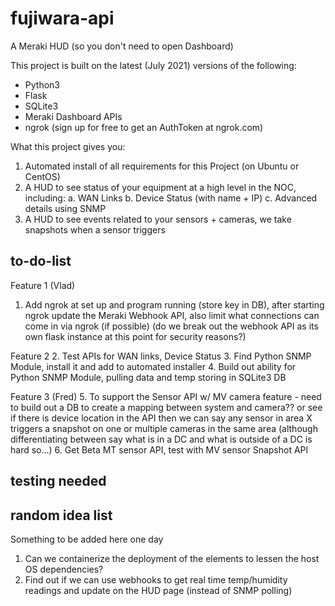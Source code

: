 # fujiwara-api

A Meraki HUD (so you don't need to open Dashboard)

This project is built on the latest (July 2021) versions of the following:
- Python3
- Flask
- SQLite3
- Meraki Dashboard APIs
- ngrok (sign up for free to get an AuthToken at ngrok.com)

What this project gives you:
1. Automated install of all requirements for this Project (on Ubuntu or CentOS)
2. A HUD to see status of your equipment at a high level in the NOC, including:
	a. WAN Links
	b. Device Status (with name + IP)
	c. Advanced details using SNMP
3. A HUD to see events related to your sensors + cameras, we take snapshots when a sensor triggers

## to-do-list

Feature 1 (Vlad)
1. Add ngrok at set up and program running (store key in DB), after starting ngrok update the Meraki Webhook API, also limit what connections can come in via ngrok (if possible) (do we break out the webhook API as its own flask instance at this point for security reasons?)

Feature 2
2. Test APIs for WAN links, Device Status
3. Find Python SNMP Module, install it and add to automated installer
4. Build out ability for Python SNMP Module, pulling data and temp storing in SQLite3 DB

Feature 3 (Fred)
5. To support the Sensor API w/ MV camera feature - need to build out a DB to create a mapping between system and camera?? or see if there is device location in the API then we can say any sensor in area X triggers a snapshot on one or multiple cameras in the same area (although differentiating between say what is in a DC and what is outside of a DC is hard so...)
6. Get Beta MT sensor API, test with MV sensor Snapshot API

## testing needed



## random idea list

Something to be added here one day

1. Can we containerize the deployment of the elements to lessen the host OS dependencies?
2. Find out if we can use webhooks to get real time temp/humidity readings and update on the HUD page (instead of SNMP polling)
